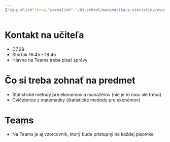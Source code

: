 ```yaml
---
{"dg-publish":true,"permalink":"/01-school/matematika-a-statistika/uvod-v-kz-ma-s/","tags":["year2","winterSemester","uniVKzMaS"]}
---
```


# Kontakt na učiteľa
- D7.29
- Štvrtok 16:45 - 18:45
- Hlavne na Teams treba písať správy

# Čo si treba zohnať na predmet
- Štatistické metody pre ekonómov a manažérov (nie je to moc ale treba)
- Cvičebnica z matematiky (štatistické medody pre ekonómov)

# Teams
- Na Teams je aj vzorcovník, ktorý bude prístupný na každej písomke